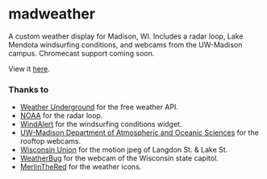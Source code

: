 # madweather
A custom weather display for Madison, WI. Includes a radar loop, Lake Mendota windsurfing conditions, and webcams from the UW-Madison campus. Chromecast support coming soon.

View it [here](http://seanmorton.github.io/madweather).

### Thanks to

* [Weather Underground](http://wunderground.com) for the free weather API.
* [NOAA](http://radar.weather.gov/) for the radar loop.
* [WindAlert](http://www.windalert.com/) for the windsurfing conditions widget.
* [UW-Madison Department of Atmospheric and Oceanic Sciences](http://aos.wisc.edu) for the rooftop webcams.
* [Wisconsin Union](http://www.union.wisc.edu/webcam/mur.html) for the motion jpeg of Langdon St. & Lake St.
* [WeatherBug](http://www.weather.weatherbug.com) for the webcam of the Wisconsin state capitol.
* [MerlinTheRed](http://merlinthered.deviantart.com/art/plain-weather-icons-157162192) for the weather icons.
